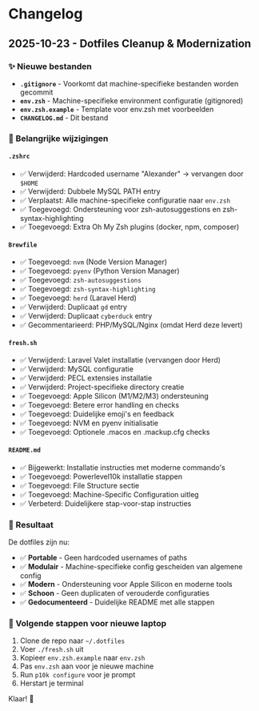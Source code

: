 # Changelog

## 2025-10-23 - Dotfiles Cleanup & Modernization

### ✨ Nieuwe bestanden
- **`.gitignore`** - Voorkomt dat machine-specifieke bestanden worden gecommit
- **`env.zsh`** - Machine-specifieke environment configuratie (gitignored)
- **`env.zsh.example`** - Template voor env.zsh met voorbeelden
- **`CHANGELOG.md`** - Dit bestand

### 🔧 Belangrijke wijzigingen

#### `.zshrc`
- ✅ Verwijderd: Hardcoded username "Alexander" → vervangen door `$HOME`
- ✅ Verwijderd: Dubbele MySQL PATH entry
- ✅ Verplaatst: Alle machine-specifieke configuratie naar `env.zsh`
- ✅ Toegevoegd: Ondersteuning voor zsh-autosuggestions en zsh-syntax-highlighting
- ✅ Toegevoegd: Extra Oh My Zsh plugins (docker, npm, composer)

#### `Brewfile`
- ✅ Toegevoegd: `nvm` (Node Version Manager)
- ✅ Toegevoegd: `pyenv` (Python Version Manager)
- ✅ Toegevoegd: `zsh-autosuggestions`
- ✅ Toegevoegd: `zsh-syntax-highlighting`
- ✅ Toegevoegd: `herd` (Laravel Herd)
- ✅ Verwijderd: Duplicaat `gd` entry
- ✅ Verwijderd: Duplicaat `cyberduck` entry
- ✅ Gecommentarieerd: PHP/MySQL/Nginx (omdat Herd deze levert)

#### `fresh.sh`
- ✅ Verwijderd: Laravel Valet installatie (vervangen door Herd)
- ✅ Verwijderd: MySQL configuratie
- ✅ Verwijderd: PECL extensies installatie
- ✅ Verwijderd: Project-specifieke directory creatie
- ✅ Toegevoegd: Apple Silicon (M1/M2/M3) ondersteuning
- ✅ Toegevoegd: Betere error handling en checks
- ✅ Toegevoegd: Duidelijke emoji's en feedback
- ✅ Toegevoegd: NVM en pyenv initialisatie
- ✅ Toegevoegd: Optionele .macos en .mackup.cfg checks

#### `README.md`
- ✅ Bijgewerkt: Installatie instructies met moderne commando's
- ✅ Toegevoegd: Powerlevel10k installatie stappen
- ✅ Toegevoegd: File Structure sectie
- ✅ Toegevoegd: Machine-Specific Configuration uitleg
- ✅ Verbeterd: Duidelijkere stap-voor-stap instructies

### 🎯 Resultaat

De dotfiles zijn nu:
- ✅ **Portable** - Geen hardcoded usernames of paths
- ✅ **Modulair** - Machine-specifieke config gescheiden van algemene config
- ✅ **Modern** - Ondersteuning voor Apple Silicon en moderne tools
- ✅ **Schoon** - Geen duplicaten of verouderde configuraties
- ✅ **Gedocumenteerd** - Duidelijke README met alle stappen

### 📝 Volgende stappen voor nieuwe laptop

1. Clone de repo naar `~/.dotfiles`
2. Voer `./fresh.sh` uit
3. Kopieer `env.zsh.example` naar `env.zsh`
4. Pas `env.zsh` aan voor je nieuwe machine
5. Run `p10k configure` voor je prompt
6. Herstart je terminal

Klaar! 🚀

